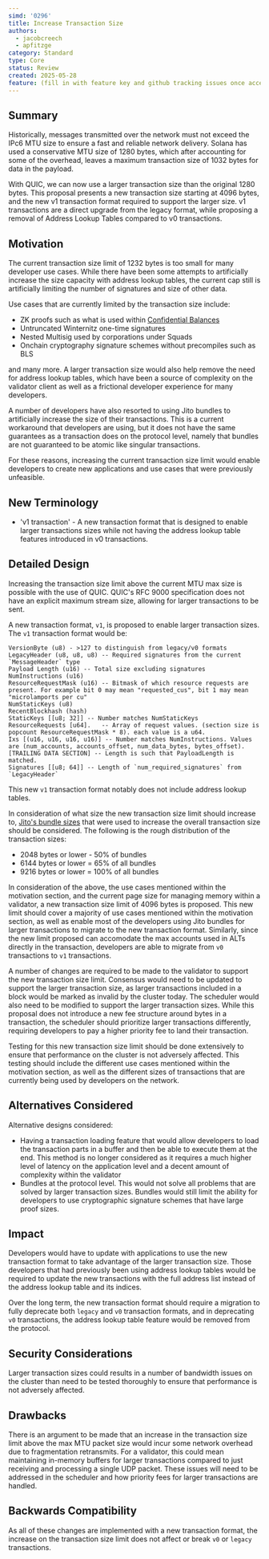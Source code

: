 ```yaml
---
simd: '0296'
title: Increase Transaction Size
authors:
  - jacobcreech
  - apfitzge
category: Standard
type: Core
status: Review
created: 2025-05-28
feature: (fill in with feature key and github tracking issues once accepted)
---
```


## Summary

Historically, messages transmitted over the network must not exceed the IPc6 MTU
size to ensure a fast and reliable network delivery. Solana has used a 
conservative MTU size of 1280 bytes, which after accounting for some of the
overhead, leaves a maximum transaction size of 1032 bytes for data in the
payload.

With QUIC, we can now use a larger transaction size than the original 1280
bytes. This proposal presents a new transaction size starting at 4096 bytes,
and the new v1 transaction format required to support the larger size. v1 
transactions are a direct upgrade from the legacy format, while proposing 
a removal of Address Lookup Tables compared to v0 transactions.

## Motivation

The current transaction size limit of 1232 bytes is too small for many
developer use cases. While there have been some attempts to artificially
increase the size capacity with address lookup tables, the current cap 
still is artificially limiting the number of signatures and size of other data.

Use cases that are currently limited by the transaction size include:

- ZK proofs such as what is used within [Confidential Balances](https://www.solana-program.com/docs/confidential-balances/zkps)
- Untruncated Winternitz one-time signatures
- Nested Multisig used by corporations under Squads
- Onchain cryptography signature schemes without precompiles such as BLS

and many more. A larger transaction size would also help remove the need for
address lookup tables, which have been a source of complexity on the validator
client as well as a frictional developer experience for many developers.

A number of developers have also resorted to using Jito bundles to artificially
increase the size of their transactions. This is a current workaround that 
developers are using, but it does not have the same guarantees as a transaction
does on the protocol level, namely that bundles are not guaranteed to be atomic 
like singular transactions.

For these reasons, increasing the current transaction size limit would enable 
developers to create new applications and use cases that were previously
unfeasible.

## New Terminology

- 'v1 transaction' - A new transaction format that is designed to enable larger
  transactions sizes while not having the address lookup table features 
  introduced in v0 transactions.

## Detailed Design

Increasing the transaction size limit above the current MTU max size is possible
with the use of QUIC. QUIC's RFC 9000 specification does not have an explicit
maximum stream size, allowing for larger transactions to be sent.

A new transaction format, `v1`, is proposed to enable larger transaction sizes.
The `v1` transaction format would be:

```
VersionByte (u8) - >127 to distinguish from legacy/v0 formats
LegacyHeader (u8, u8, u8) -- Required signatures from the current `MessageHeader` type
Payload Length (u16) -- Total size excluding signatures
NumInstructions (u16)
ResourceRequestMask (u16) -- Bitmask of which resource requests are present. For example bit 0 may mean "requested_cus", bit 1 may mean "microlamports per cu"
NumStaticKeys (u8)
RecentBlockhash (hash)
StaticKeys [[u8; 32]] -- Number matches NumStaticKeys
ResourceRequests [u64].   -- Array of request values. (section size is popcount ResourceRequestMask * 8). each value is a u64.
Ixs [(u16, u16, u16, u16)] -- Number matches NumInstructions. Values are (num_accounts, accounts_offset, num_data_bytes, bytes_offset).
[TRAILING DATA SECTION] -- Length is such that PayloadLength is matched.
Signatures [[u8; 64]] -- Length of `num_required_signatures` from `LegacyHeader`
```

This new `v1` transaction format notably does not include address lookup tables.

In consideration of what size the new transaction size limit should increase to,
[Jito's bundle sizes](https://jitolabs.grafana.net/dashboard/snapshot/ISnwjbxw02UBLrj1xy4n4dFkAPyZ46ll?orgId=0&from=2025-05-30T18:45:00.000Z&to=2025-05-30T21:45:00.000Z&timezone=utc&var-cluster=mainnet&var-region=$__all&viewPanel=panel-40&inspect=panel-40&inspectTab=data) that were used to increase the overall transaction size
should be considered. The following is the rough distribution of the transaction
sizes:

- 2048 bytes or lower - 50% of bundles
- 6144 bytes or lower = 65% of all bundles
- 9216 bytes or lower = 100% of all bundles

In consideration of the above, the use cases mentioned within the motivation
section, and the current page size for managing memory within a validator, a new
transaction size limit of 4096 bytes is proposed. This new limit should cover a
majority of use cases mentioned within the motivation section, as well as enable
most of the developers using Jito bundles for larger transactions to migrate to
the new transaction format. Similarly, since the new limit proposed can 
accomodate the max accounts used in ALTs directly in the transaction, developers
are able to migrate from `v0` transactions to `v1` transactions.

A number of changes are required to be made to the validator to support the new
transaction size limit. Consensus would need to be updated to support the larger
transaction size, as larger transactions included in a block would be marked as
invalid by the cluster today. The scheduler would also need to be modified to 
support the larger transaction sizes. While this proposal does not introduce a
new fee structure around bytes in a transaction, the scheduler should prioritize
larger transactions differently, requiring developers to pay a higher priority
fee to land their transaction.

Testing for this new transaction size limit should be done extensively to ensure
that performance on the cluster is not adversely affected. This testing should
include the different use cases mentioned within the motivation section, as well
as the different sizes of transactions that are currently being used by 
developers on the network.

## Alternatives Considered

Alternative designs considered:

- Having a transaction loading feature that would allow developers to load
  the transaction parts in a buffer and then be able to execute them at the end.
  This method is no longer considered as it requires a much higher level of
  latency on the application level and a decent amount of complexity within
  the validator
- Bundles at the protocol level. This would not solve all problems that are
  solved by larger transaction sizes. Bundles would still limit the ability for
  developers to use cryptographic signature schemes that have large proof sizes.

## Impact

Developers would have to update with applications to use the new transaction
format to take advantage of the larger transaction size. Those developers that
had previously been using address lookup tables would be required to update
the new transactions with the full address list instead of the address lookup
table and its indices.

Over the long term, the new transaction format should require a migration to
fully deprecate both `legacy` and `v0` transaction formats, and in deprecating 
`v0` transactions, the address lookup table feature would be removed from the
protocol.

## Security Considerations

Larger transaction sizes could results in a number of bandwidth issues on the 
cluster than need to be tested thoroughly to ensure that performance is not
adversely affected.

## Drawbacks 

There is an argument to be made that an increase in the transaction size limit
above the max MTU packet size would incur some network overhead due to
fragmentation retransmits. For a validator, this could mean maintaining
in-memory buffers for larger transactions compared to just receiving and
processing a single UDP packet. These issues will need to be addressed in the
scheduler and how priority fees for larger transactions are handled.

## Backwards Compatibility

As all of these changes are implemented with a new transaction format, the
increase on the transaction size limit does not affect or break `v0` or `legacy`
transactions.
